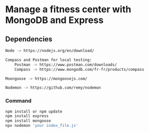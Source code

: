 # Manage a fitness center with MongoDB and Express

## Dependencies
````bash
Node -> https://nodejs.org/en/download/

Compass and Postman for local testing:
    Postman -> https://www.postman.com/downloads/
    Compass -> https://www.mongodb.com/fr-fr/products/compass

Moongoose -> https://mongoosejs.com/

Nodemon -> https://github.com/remy/nodemon
````

### Command
````bash
npm install or npm update
npm install express
npm install mongoose
npx nodemon 'your index_file.js'
````

